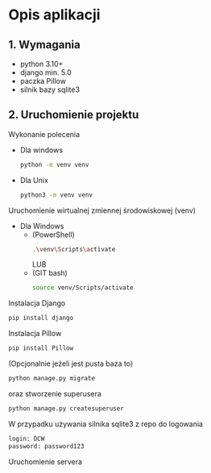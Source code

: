 # Opis aplikacji
## 1. Wymagania
- python 3.10+
- django min. 5.0
- paczka Pillow
- silnik bazy sqlite3

## 2. Uruchomienie projektu
Wykonanie polecenia
- Dla windows
    ```sh
    python -m venv venv
    ```
- Dla Unix
    ```sh
    python3 -m venv venv
    ```
Uruchomienie wirtualnej zmiennej środowiskowej (venv)
- Dla Windows
    - (PowerShell)
        ```sh
        .\venv\Scripts\activate
        ```
        LUB 
    - (GIT bash)
        ```sh
        source venv/Scripts/activate
        ```
Instalacja Django
```sh
pip install django
```
Instalacja Pillow  
```sh
pip install Pillow
```

(Opcjonalnie jeżeli jest pusta baza to)
```sh
python manage.py migrate
```
oraz stworzenie superusera
```sh
python manage.py createsuperuser
```

W przypadku używania silnika sqlite3 z repo do logowania 
```sh
login: DCW
password: password123
```
Uruchomienie servera